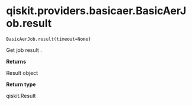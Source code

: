 # qiskit.providers.basicaer.BasicAerJob.result

`BasicAerJob.result(timeout=None)`

Get job result .

**Returns**

Result object

**Return type**

qiskit.Result
